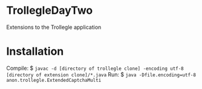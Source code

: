 # TrollegleDayTwo
Extensions to the Trollegle application

# Installation 
Compile: $ `javac -d [directory of trollegle clone] -encoding utf-8 [directory of extension clone]/*.java`
Run: $ `java -Dfile.encoding=utf-8 anon.trollegle.ExtendedCaptchaMulti`

